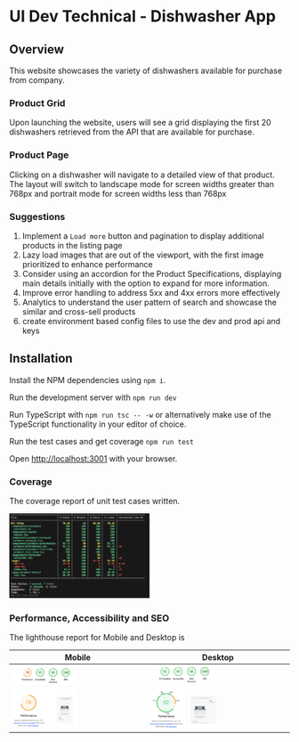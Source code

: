 # UI Dev Technical - Dishwasher App

## Overview

This website showcases the variety of dishwashers available for purchase from company.

### Product Grid

Upon launching the website, users will see a grid displaying the first 20 dishwashers retrieved from the API that are available for purchase.

### Product Page

Clicking on a dishwasher will navigate to a detailed view of that product. The layout will switch to landscape mode for screen widths greater than 768px and portrait mode for screen widths less than 768px

### Suggestions

1. Implement a `Load more` button and pagination to display additional products in the listing page
2. Lazy load images that are out of the viewport, with the first image prioritized to enhance performance
3. Consider using an accordion for the Product Specifications, displaying main details initially with the option to expand for more information.
4. Improve error handling to address 5xx and 4xx errors more effectively
5. Analytics to understand the user pattern of search and showcase the similar and cross-sell products
6. create environment based config files to use the dev and prod api and keys

## Installation

Install the NPM dependencies using `npm i`.

Run the development server with `npm run dev`

Run TypeScript with `npm run tsc -- -w` or alternatively make use of the TypeScript functionality in your editor of choice.

Run the test cases and get coverage `npm run test`

Open [http://localhost:3001](http://localhost:3001) with your browser.

### Coverage

The coverage report of unit test cases written.

<img alt="coverage" src="/images/coverage.png" width="50%">

### Performance, Accessibility and SEO 

The lighthouse report for Mobile and Desktop is

| Mobile                                           | Desktop                                          |
|--------------------------------------------------|--------------------------------------------------|
| <img alt="coverage" src="/images/mobile-lighthouse.png" width="50%"> | <img alt="coverage" src="/images/desktop-lighthouse.png" width="50%"> |

